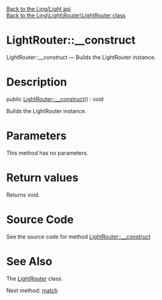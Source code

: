 [Back to the Ling/Light api](https://github.com/lingtalfi/Light/blob/master/doc/api/Ling/Light.md)<br>
[Back to the Ling\Light\Router\LightRouter class](https://github.com/lingtalfi/Light/blob/master/doc/api/Ling/Light/Router/LightRouter.md)


LightRouter::__construct
================



LightRouter::__construct — Builds the LightRouter instance.




Description
================


public [LightRouter::__construct](https://github.com/lingtalfi/Light/blob/master/doc/api/Ling/Light/Router/LightRouter/__construct.md)() : void




Builds the LightRouter instance.




Parameters
================

This method has no parameters.


Return values
================

Returns void.








Source Code
===========
See the source code for method [LightRouter::__construct](https://github.com/lingtalfi/Light/blob/master/Router/LightRouter.php#L25-L28)


See Also
================

The [LightRouter](https://github.com/lingtalfi/Light/blob/master/doc/api/Ling/Light/Router/LightRouter.md) class.

Next method: [match](https://github.com/lingtalfi/Light/blob/master/doc/api/Ling/Light/Router/LightRouter/match.md)<br>

